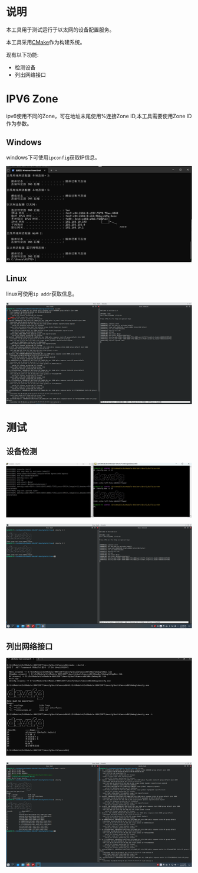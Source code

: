 # 说明

本工具用于测试运行于以太网的设备配置服务。

本工具采用[CMake](https://www.cmake.org)作为构建系统。

现有以下功能:

- 检测设备
- 列出网络接口

# IPV6 Zone

ipv6使用不同的Zone，可在地址末尾使用%连接Zone ID,本工具需要使用Zone ID作为参数。

## Windows

windows下可使用`ipconfig`获取IP信息。

![windows_ipconfig_zone_id](windows_ipconfig_zone_id.png)

## Linux

linux可使用`ip addr`获取信息。

![linux_ip_addr_zone_id](linux_ip_addr_zone_id.png)

# 测试

## 设备检测

![windows_devcfg_detect_device](windows_devcfg_detect_device.jpg)

![linux_devcfg_detect_device](linux_devcfg_detect_device.png)

## 列出网络接口

![windows_devcfg_list_net_interfaces](windows_devcfg_list_net_interfaces.jpg)

![linux_devcfg_list_net_interfaces](linux_devcfg_list_net_interfaces.png)